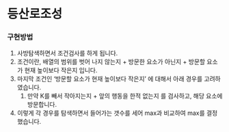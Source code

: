 # 등산로조성

### 구현방법

1. 사방탐색하면서 조건검사를 하게 됩니다.
2. 조건이란, 배열의 범위를 벗어 나지 않는지 + 방문한 요소가 아닌지 + 방문할 요소가 현재 높이보다 작은지 입니다.
3. 마지막 조건인 ‘방문할 요소가 현재 높이보다 작은지’ 에 대해서 아래 경우를 고려하였습니다.
    1. 만약 K를 빼서 작아지는지 + 앞의 행동을 한적 없는지 를 검사하고, 해당 요소에 방문합니다.
4. 이렇게 각 경우를 탐색하면서 들어가는 갯수를 세어 max과 비교하여 max를 결정했습니다.